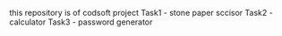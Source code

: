 this repository is of codsoft project
Task1 - stone paper sccisor
Task2 - calculator
Task3 - password generator
